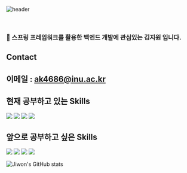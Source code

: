 ![header](https://capsule-render.vercel.app/api?type=rounded&color=auto&height=150&section=header&text=Welcome%20to%20Jiwon's%20GitHub&fontSize=50)

​
### 👋 스프링 프레임워크를 활용한 백엔드 개발에 관심있는 김지원 입니다. 

## Contact
## 이메일 : ak4686@inu.ac.kr


## 현재 공부하고 있는 Skills
<img src="https://img.shields.io/badge/Spring-6DB33F?style=flat-square&logo=spring&logoColor=white"/>  <img src="https://img.shields.io/badge/Spring Boot-6DB33F?style=flat-square&logo=springboot&logoColor=white"/> <img src="https://img.shields.io/badge/JPA(Spring Data JPA + Querydsl)-59666C?style=flat-square&logo=hibernate&logoColor=white"/> <img src="https://img.shields.io/badge/Python-3776AB?style=flat-square&logo=python&logoColor=black"/>


## 앞으로 공부하고 싶은 Skills
<img src="https://img.shields.io/badge/Spring Security-6DB33F?style=flat-square&logo=springsecurity&logoColor=white"/> <img src="https://img.shields.io/badge/Apache Kafka-231F20?style=flat-square&logo=apachekafka&logoColor=white"/>  <img src="https://img.shields.io/badge/Redis-DC382D?style=flat-square&logo=redis&logoColor=white"/>  <img src="https://img.shields.io/badge/Mongo DB-7A248?style=flat-square&logo=mongodb&logoColor=white"/>






![Jiwon's GitHub stats](https://github-readme-stats.vercel.app/api?username=supportlaver&show_icons=true&theme=radical)

## 



